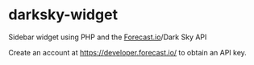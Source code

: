 # darksky-widget
Sidebar widget using PHP and the [Forecast.io](https://forecast.io/)/Dark Sky API

Create an account at https://developer.forecast.io/ to obtain an API key.
